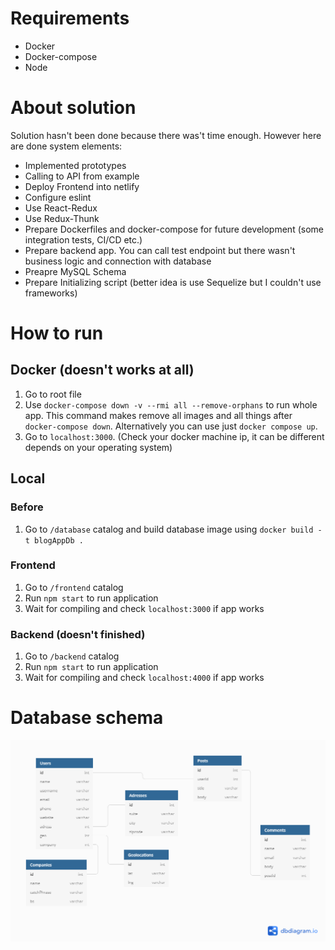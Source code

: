 # Requirements
- Docker
- Docker-compose
- Node

# About solution

Solution hasn't been done because there was't time enough. However here are done system elements:
- Implemented prototypes
- Calling to API from example
- Deploy Frontend into netlify
- Configure eslint
- Use React-Redux
- Use Redux-Thunk
- Prepare Dockerfiles and docker-compose for future development (some integration tests, CI/CD etc.)
- Prepare backend app. You can call test endpoint but there wasn't business logic and connection with database
- Preapre MySQL Schema
- Prepare Initializing script (better idea is use Sequelize but I couldn't use frameworks)

# How to run

## Docker (doesn't works at all)
1. Go to root file
2. Use `docker-compose down -v --rmi all --remove-orphans` to run whole app. This command makes remove all images and all things after `docker-compose down`. Alternatively you can use just `docker compose up`.
3. Go to `localhost:3000`. (Check your docker machine ip, it can be different depends on your operating system)

## Local

### Before
1. Go to `/database` catalog and build database image using `docker build -t blogAppDb .`

### Frontend
1. Go to `/frontend` catalog
2. Run `npm start` to run application
3. Wait for compiling and check `localhost:3000` if app works

### Backend (doesn't finished)

1. Go to `/backend` catalog
2. Run `npm start` to run application
3. Wait for compiling and check `localhost:4000` if app works

# Database schema
![db schema](./docs/db-diagram.png)